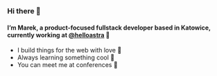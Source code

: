 ### Hi there 👋

#### I’m Marek, a product-focused fullstack developer based in Katowice, currently working at [@helloastra](https://helloastra.com/) 🏢

- I build things for the web with love 💜
- Always learning something cool 🔭
- You can meet me at conferences 🎤

